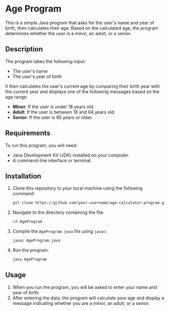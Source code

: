 # Age Program

This is a simple Java program that asks for the user's name and year of birth, then calculates their age. Based on the calculated age, the program determines whether the user is a minor, an adult, or a senior.

## Description

The program takes the following input:
- The user's name
- The user's year of birth

It then calculates the user's current age by comparing their birth year with the current year and displays one of the following messages based on the age range:
- **Minor**: If the user is under 18 years old.
- **Adult**: If the user is between 18 and 64 years old.
- **Senior**: If the user is 65 years or older.

## Requirements

To run this program, you will need:
- Java Development Kit (JDK) installed on your computer.
- A command-line interface or terminal.

## Installation

1. Clone this repository to your local machine using the following command:
    ```bash
    git clone https://github.com/your-username/age-calculator-program.git
    ```
2. Navigate to the directory containing the file:
    ```bash
    cd AgeProgram
    ```

3. Compile the `AgeProgram.java` file using `javac`:
    ```bash
    javac AgeProgram.java
    ```

4. Run the program:
    ```bash
    java AgeProgram
    ```

## Usage

1. When you run the program, you will be asked to enter your name and year of birth.
2. After entering the data, the program will calculate your age and display a message indicating whether you are a minor, an adult, or a senior.

